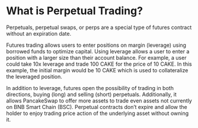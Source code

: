 # What is Perpetual Trading?

Perpetuals, perpetual swaps, or perps are a special type of futures contract without an expiration date.

Futures trading allows users to enter positions on margin (leverage) using borrowed funds to optimize capital. Using leverage allows a user to enter a position with a larger size than their account balance. For example, a user could take 10x leverage and trade 100 CAKE for the price of 10 CAKE. In this example, the initial margin would be 10 CAKE which is used to collateralize the leveraged position.&#x20;

In addition to leverage, futures open the possibility of trading in both directions, buying (long) and selling (short) perpetuals. Additionally, it allows PancakeSwap to offer more assets to trade even assets not currently on BNB Smart Chain (BSC). Perpetual contracts don’t expire and allow the holder to enjoy trading price action of the underlying asset without owning it.



